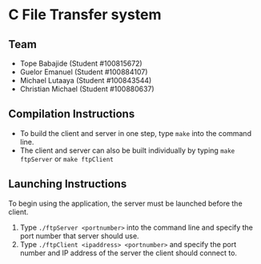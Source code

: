 # C File Transfer system
## Team
- Tope Babajide (Student #100815672)
- Guelor Emanuel (Student #100884107)
- Michael Lutaaya (Student #100843544)
- Christian Michael (Student #100880637)

## Compilation Instructions
- To build the client and server in one step, type `make` into the command line.
- The client and server can also be built individually by typing `make ftpServer` or `make ftpClient`

## Launching Instructions
To begin using the application, the server must be launched before the client.

1. Type `./ftpServer <portnumber>` into the command line and specify the port number that server should use.
2. Type `./ftpClient <ipaddress> <portnumber>` and specify the port number and IP address of the server the client should connect to.
